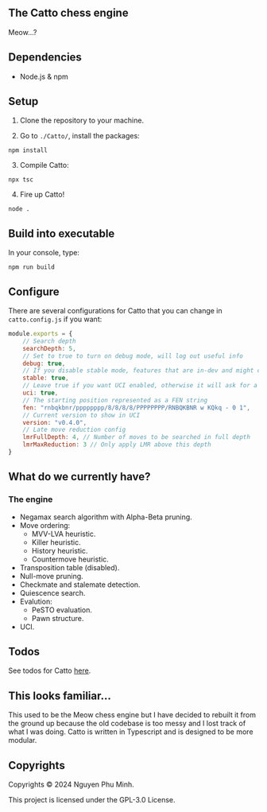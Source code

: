 ## The Catto chess engine

Meow...?


## Dependencies 

* Node.js & npm


## Setup

1. Clone the repository to your machine.

2. Go to `./Catto/`, install the packages:
```
npm install
```

3. Compile Catto:
```
npx tsc
```

4. Fire up Catto!
```
node .
```

## Build into executable

In your console, type:
```
npm run build
```

## Configure

There are several configurations for Catto that you can change in `catto.config.js` if you want:

```js
module.exports = {
    // Search depth
    searchDepth: 5,
    // Set to true to turn on debug mode, will log out useful info
    debug: true,
    // If you disable stable mode, features that are in-dev and might cause issues will be turned on
    stable: true,
    // Leave true if you want UCI enabled, otherwise it will ask for a FEN string and log out the best position
    uci: true,
    // The starting position represented as a FEN string
    fen: "rnbqkbnr/pppppppp/8/8/8/8/PPPPPPPP/RNBQKBNR w KQkq - 0 1",
    // Current version to show in UCI
    version: "v0.4.0",
    // Late move reduction config
    lmrFullDepth: 4, // Number of moves to be searched in full depth
    lmrMaxReduction: 3 // Only apply LMR above this depth
}
```


## What do we currently have?

### The engine

* Negamax search algorithm with Alpha-Beta pruning.
* Move ordering:
	* MVV-LVA heuristic.
	* Killer heuristic.
	* History heuristic.
	* Countermove heuristic.
* Transposition table (disabled).
* Null-move pruning.
* Checkmate and stalemate detection.
* Quiescence search.
* Evalution:
	* PeSTO evaluation.
	* Pawn structure.
* UCI.


## Todos

See todos for Catto [here](https://github.com/users/nguyenphuminh/projects/2).


## This looks familiar...

This used to be the Meow chess engine but I have decided to rebuilt it from the ground up because the old codebase is too messy and I lost track of what I was doing. Catto is written in Typescript and is designed to be more modular.


## Copyrights

Copyrights © 2024 Nguyen Phu Minh.

This project is licensed under the GPL-3.0 License.
